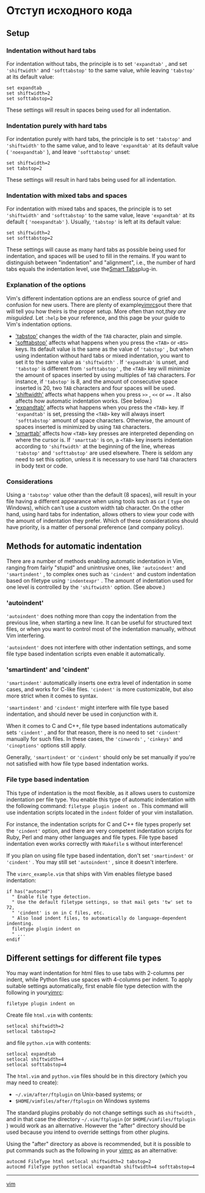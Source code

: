 # Отступ исходного кода
## Setup

### Indentation without hard tabs

For indentation without tabs, the principle is to set  `'expandtab'` , and set  `'shiftwidth'`  and  `'softtabstop'`  to the same value, while leaving  `'tabstop'`  at its default value:

```vim
set expandtab
set shiftwidth=2
set softtabstop=2
```

These settings will result in spaces being used for all indentation.

### Indentation purely with hard tabs

For indentation purely with hard tabs, the principle is to set `'tabstop'` and `'shiftwidth'` to the same value, and to leave `'expandtab'` at its default value ( `'noexpandtab'` ), and leave `'softtabstop'` unset:

```vim
set shiftwidth=2
set tabstop=2
```

These settings will result in hard tabs being used for all indentation.

### Indentation with mixed tabs and spaces

For indentation with mixed tabs and spaces, the principle is to set `'shiftwidth'` and `'softtabstop'` to the same value, leave `'expandtab'` at its default ( `'noexpandtab'` ). Usually, `'tabstop'` is left at its default value:

```vim
set shiftwidth=2
set softtabstop=2
```

These settings will cause as many hard tabs as possible being used for indentation, and spaces will be used to fill in the remains. If you want to distinguish between "indentation" and "alignment", i.e., the number of hard tabs equals the indentation level, use the[Smart Tabs](https://vim.fandom.com/wiki/VimTip1626 "VimTip1626")plug-in.

### Explanation of the options

Vim's different indentation options are an endless source of grief and confusion for new users. There are plenty of example[vimrcs](https://vim.fandom.com/wiki/Vimrc "Vimrc")out there that will tell you how theirs is the proper setup. More often than not,_they are misguided_. Let `:help` be your reference, and this page be your guide to Vim's indentation options.

*    ['tabstop'](http://vimdoc.sourceforge.net/cgi-bin/help?tag=%27tabstop%27) changes the width of the `TAB` character, plain and simple.
*    ['softtabstop'](http://vimdoc.sourceforge.net/cgi-bin/help?tag=%27softtabstop%27) affects what happens when you press the `<TAB>` or `<BS>` keys. Its default value is the same as the value of `'tabstop'` , but when using indentation without hard tabs or mixed indentation, you want to set it to the same value as `'shiftwidth'` . If `'expandtab'` is unset, and `'tabstop'` is different from `'softtabstop'` , the `<TAB>` key will minimize the amount of spaces inserted by using multiples of `TAB` characters. For instance, if `'tabstop'` is 8, and the amount of consecutive space inserted is 20, two `TAB` characters and four spaces will be used.
*    ['shiftwidth'](http://vimdoc.sourceforge.net/cgi-bin/help?tag=%27shiftwidth%27) affects what happens when you press `>>` , `<<` or `==` . It also affects how automatic indentation works. (See below.)
*    ['expandtab'](http://vimdoc.sourceforge.net/cgi-bin/help?tag=%27expandtab%27) affects what happens when you press the `<TAB>` key. If `'expandtab'` is set, pressing the `<TAB>` key will always insert `'softtabstop'` amount of space characters. Otherwise, the amount of spaces inserted is minimized by using `TAB` characters.
*    ['smarttab'](http://vimdoc.sourceforge.net/cgi-bin/help?tag=%27smarttab%27) affects how `<TAB>` key presses are interpreted depending on where the cursor is. If `'smarttab'` is on, a `<TAB>` key inserts indentation according to `'shiftwidth'` at the beginning of the line, whereas `'tabstop'` and `'softtabstop'` are used elsewhere. There is seldom any need to set this option, unless it is necessary to use hard `TAB` characters in body text or code.

### Considerations

Using a `'tabstop'` value other than the default (8 spaces), will result in your file having a different appearance when using tools such as `cat` ( `type` on Windows), which can't use a custom width tab character. On the other hand, using hard tabs for indentation, allows others to view your code with the amount of indentation they prefer. Which of these considerations should have priority, is a matter of personal preference (and company policy).

## Methods for automatic indentation

There are a number of methods enabling automatic indentation in Vim, ranging from fairly "stupid" and unintrusive ones, like `'autoindent'` and `'smartindent'` , to complex ones such as `'cindent'` and custom indentation based on filetype using `'indentexpr'` . The amount of indentation used for one level is controlled by the `'shiftwidth'` option. (See above.)

### 'autoindent'

 `'autoindent'` does nothing more than copy the indentation from the previous line, when starting a new line. It can be useful for structured text files, or when you want to control most of the indentation manually, without Vim interfering.

 `'autoindent'` does not interfere with other indentation settings, and some file type based indentation scripts even enable it automatically.

### 'smartindent' and 'cindent'

 `'smartindent'` automatically inserts one extra level of indentation in some cases, and works for C-like files. `'cindent'` is more customizable, but also more strict when it comes to syntax.

 `'smartindent'` and `'cindent'` might interfere with file type based indentation, and should never be used in conjunction with it.

When it comes to C and C++, file type based indentations automatically sets `'cindent'` , and for that reason, there is no need to set `'cindent'` manually for such files. In these cases, the `'cinwords'` , `'cinkeys'` and `'cinoptions'` options still apply.

Generally, `'smartindent'` or `'cindent'` should only be set manually if you're not satisfied with how file type based indentation works.

### File type based indentation

This type of indentation is the most flexible, as it allows users to customize indentation per file type. You enable this type of automatic indentation with the following command:  `filetype plugin indent on`  . This command will use indentation scripts located in the `indent` folder of your vim installation.

For instance, the indentation scripts for C and C++ file types properly set the `'cindent'` option, and there are very competent indentation scripts for Ruby, Perl and many other languages and file types. File type based indentation even works correctly with `Makefile` s without interference!

If you plan on using file type based indentation, don't set `'smartindent'` or `'cindent'` . You may still set `'autoindent'` , since it doesn't interfere.

The `vimrc_example.vim` that ships with Vim enables filetype based indentation:

```vim
if has("autocmd")
  " Enable file type detection.
  " Use the default filetype settings, so that mail gets 'tw' set to 72,
  " 'cindent' is on in C files, etc.
  " Also load indent files, to automatically do language-dependent indenting.
  filetype plugin indent on
  " ...
endif
```

## Different settings for different file types

You may want indentation for html files to use tabs with 2-columns per indent, while Python files use spaces with 4-columns per indent. To apply suitable settings automatically, first enable file type detection with the following in your[vimrc](https://vim.fandom.com/wiki/Vimrc "Vimrc"):

```vim
filetype plugin indent on
```

Create file `html.vim` with contents:

```vim
setlocal shiftwidth=2
setlocal tabstop=2
```

and file `python.vim` with contents:

```vim
setlocal expandtab
setlocal shiftwidth=4
setlocal softtabstop=4
```

The `html.vim` and `python.vim` files should be in this directory (which you may need to create):

*    `~/.vim/after/ftplugin` on Unix-based systems; or
*    `$HOME/vimfiles/after/ftplugin` on Windows systems

The standard plugins probably do not change settings such as `shiftwidth` , and in that case the directory `~/.vim/ftplugin` (or `$HOME/vimfiles/ftplugin` ) would work as an alternative. However the "after" directory should be used because you intend to override settings from other plugins.

Using the "after" directory as above is recommended, but it is possible to put commands such as the following in your [vimrc](https://vim.fandom.com/wiki/Vimrc "Vimrc") as an alternative:

```vim
autocmd FileType html setlocal shiftwidth=2 tabstop=2
autocmd FileType python setlocal expandtab shiftwidth=4 softtabstop=4
```



**********
[vim](/tags/vim.md)
